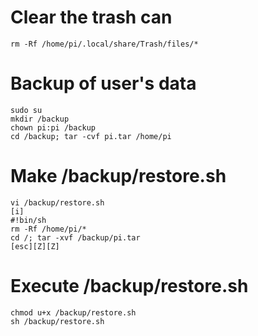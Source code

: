 # Clear the trash can  
```
rm -Rf /home/pi/.local/share/Trash/files/*
```
# Backup of user's data  
```
sudo su
mkdir /backup
chown pi:pi /backup
cd /backup; tar -cvf pi.tar /home/pi
```
# Make /backup/restore.sh  
```
vi /backup/restore.sh
[i]
#!bin/sh
rm -Rf /home/pi/*
cd /; tar -xvf /backup/pi.tar
[esc][Z][Z]
```
# Execute /backup/restore.sh  
```
chmod u+x /backup/restore.sh
sh /backup/restore.sh
```
